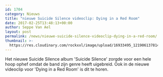 ```yaml
---
id: 1704
category: Nieuws
title: "nieuwe Suicide Silence videoclip: Dying in a Red Room"
date: 2017-02-25T13:48:13+00:00
author: Seppe Van Ael
layout: post
permalink: /news/nieuwe-suicide-silence-videoclip-dying-in-a-red-room/
thumbnail: >-
  https://res.cloudinary.com/rockxxl/image/upload/16933495_1219061378141237_222607527_n.jpg
---
```

Het nieuwe Suicide Silence album 'Suicide Silence' zorgde voor een hele hoop ophef omdat de band zijn genre heeft uigebreid. Ook in de nieuwe videoclip voor 'Dying in a Red Room' is dit te horen.
